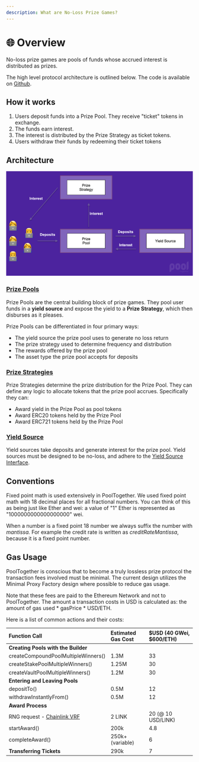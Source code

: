 ```yaml
---
description: What are No-Loss Prize Games?
---
```


# 🌐 Overview

No-loss prize games are pools of funds whose accrued interest is distributed as prizes.

The high level protocol architecture is outlined below. The code is available on [Github](https://github.com/pooltogether/pooltogether-pool-contracts).

## How it works

1. Users deposit funds into a Prize Pool.  They receive "ticket" tokens in exchange.
2. The funds earn interest.
3. The interest is distributed by the Prize Strategy as ticket tokens.
4. Users withdraw their funds by redeeming their ticket tokens

## Architecture

![](../.gitbook/assets/screen-shot-2021-03-29-at-5.02.37-pm.png)

### [Prize Pools](prize-pool/)

Prize Pools are the central building block of prize games.  They pool user funds in a **yield source** and expose the yield to a **Prize Strategy**, which then disburses as it pleases.

Prize Pools can be differentiated in four primary ways:

* The yield source the prize pool uses to generate no loss return
* The prize strategy used to determine frequency and distribution 
* The rewards offered by the prize pool
* The asset type the prize pool accepts for deposits 

### [Prize Strategies](prize-strategy/)

Prize Strategies determine the prize distribution for the Prize Pool.  They can define any logic to allocate tokens that the prize pool accrues.  Specifically they can:

* Award yield in the Prize Pool as pool tokens
* Award ERC20 tokens held by the Prize Pool
* Award ERC721 tokens held by the Prize Pool

### [Yield Source](yield-sources.md)

Yield sources take deposits and generate interest for the prize pool.  Yield sources must be designed to be no-loss, and adhere to the [Yield Source Interface](yield-sources.md).

## Conventions

Fixed point math is used extensively in PoolTogether.  We used fixed point math with 18 decimal places for all fractional numbers.  You can think of this as being just like Ether and wei: a value of "1" Ether is represented as "1000000000000000000" wei.

When a number is a fixed point 18 number we always suffix the number with _mantissa._  For example the credit rate is written as _creditRateMantissa_, because it is a fixed point number.

## Gas Usage

PoolTogether is conscious that to become a truly lossless prize protocol the transaction fees involved must be minimal. The current design utilizes the Minimal Proxy Factory design where possible to reduce gas usage. 

Note that these fees are paid to the Ethereum Network and not to PoolTogether.  The amount a transaction costs in USD is calculated as: the amount of gas used \* gasPrice \* USD/ETH.

Here is a list of common actions and their costs:

| Function Call | Estimated Gas Cost | $USD \(40 GWei, $600/ETH\) |
| :--- | :--- | :--- |
| **Creating Pools with the Builder** |  |  |
| createCompoundPoolMultipleWinners\(\) | 1.3M  | 33 |
| createStakePoolMultipleWinners\(\) | 1.25M | 30 |
| createVaultPoolMultipleWinners\(\) | 1.2M | 30 |
| **Entering and Leaving Pools** |  |  |
| depositTo\(\) | 0.5M | 12 |
| withdrawInstantlyFrom\(\) | 0.5M | 12 |
| **Award Process** |  |  |
| RNG request - [Chainlink VRF](random-number-generator/chainlink-vrf.md) | 2 LINK | 20 \(@ 10 USD/LINK\) |
| startAward\(\) | 200k | 4.8 |
| completeAward\(\) | 250k+ \(variable\) | 6 |
| **Transferring Tickets** | 290k | 7 |



